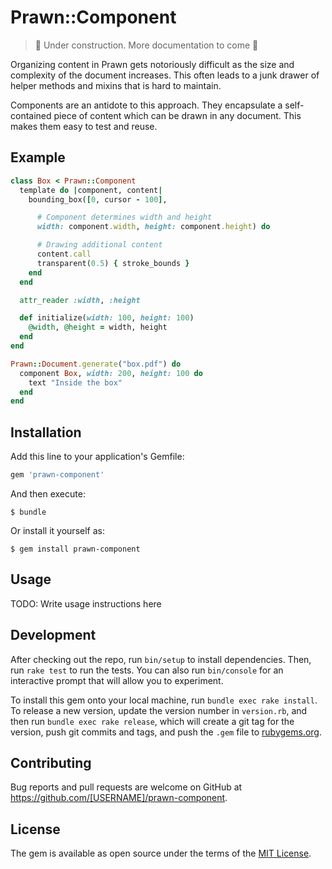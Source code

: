 # Prawn::Component

> 🚧 Under construction. More documentation to come  🚧

Organizing content in Prawn gets notoriously difficult as the size and complexity of the document increases. This often leads to a junk drawer of helper methods and mixins that is hard to maintain.

Components are an antidote to this approach. They encapsulate a self-contained piece of content which can be drawn in any document. This makes them easy to test and reuse.

## Example
```ruby
class Box < Prawn::Component
  template do |component, content|
    bounding_box([0, cursor - 100],

      # Component determines width and height
      width: component.width, height: component.height) do

      # Drawing additional content
      content.call
      transparent(0.5) { stroke_bounds }
    end
  end

  attr_reader :width, :height

  def initialize(width: 100, height: 100)
    @width, @height = width, height
  end
end

Prawn::Document.generate("box.pdf") do
  component Box, width: 200, height: 100 do
    text "Inside the box"
  end
end
```

## Installation

Add this line to your application's Gemfile:

```ruby
gem 'prawn-component'
```

And then execute:

    $ bundle

Or install it yourself as:

    $ gem install prawn-component

## Usage

TODO: Write usage instructions here

## Development

After checking out the repo, run `bin/setup` to install dependencies. Then, run `rake test` to run the tests. You can also run `bin/console` for an interactive prompt that will allow you to experiment.

To install this gem onto your local machine, run `bundle exec rake install`. To release a new version, update the version number in `version.rb`, and then run `bundle exec rake release`, which will create a git tag for the version, push git commits and tags, and push the `.gem` file to [rubygems.org](https://rubygems.org).

## Contributing

Bug reports and pull requests are welcome on GitHub at https://github.com/[USERNAME]/prawn-component.

## License

The gem is available as open source under the terms of the [MIT License](https://opensource.org/licenses/MIT).
